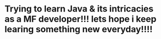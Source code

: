 # Trying to learn Java & its intricacies as a MF developer!!! lets hope i keep learing something new everyday!!!!
